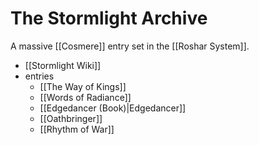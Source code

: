 
# The Stormlight Archive

A massive [[Cosmere]] entry set in the [[Roshar System]].

- [[Stormlight Wiki]]
- entries
	- [[The Way of Kings]]
	- [[Words of Radiance]]
	- [[Edgedancer (Book)|Edgedancer]]
	- [[Oathbringer]]
	- [[Rhythm of War]]
